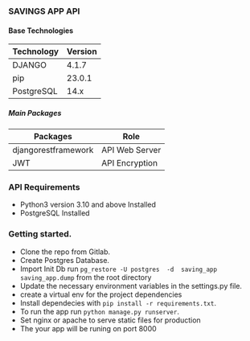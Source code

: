 ### SAVINGS APP API

#### Base Technologies

| Technology | Version |
| ---------- | ------- |
| DJANGO     | 4.1.7   |
| pip        | 23.0.1  |
| PostgreSQL | 14.x    |

##### Main Packages

| Packages            | Role           |
| ------------------- | -------------- |
| djangorestframework | API Web Server |
| JWT                 | API Encryption |

### API Requirements

- Python3 version 3.10 and above Installed
- PostgreSQL Installed

### Getting started.

- Clone the repo from Gitlab.
- Create Postgres Database.
- Import Init Db run `pg_restore -U postgres  -d  saving_app  saving_app.dump` from the root directory
- Update the necessary environment variables in the settings.py file.
- create a virtual env for the project dependencies
- Install dependecies with `pip install -r requirements.txt`.
- To run the app run `python manage.py runserver`.
- Set nginx or apache to serve static files for production
- The your app will be runing on port 8000
